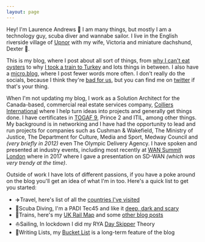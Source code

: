 ```yaml
---
layout: page
---
```


Hey! I'm Laurence Andrews 👋 I am many things, but mostly I am a technology guy, scuba diver and wannabe sailor. I live in the English riverside village of [Upnor](https://en.wikipedia.org/wiki/Upnor) with my wife, Victoria and miniature dachshund, Dexter 🐶.

This is my blog, where I post about all sort of things, from [why I can't eat oysters](https://andrews.io/blog/so-long-oysters.html) to why [I took a train to Turkey](https://andrews.io/blog/train-to-turkey-intro.html) and lots things in between. I also have a [micro.blog](https://andrewsio.micro.blog/), where I post fewer words more often. I don't really do the socials, because I think they're [bad for us](https://ledger.humanetech.com/), but you can find me on  [twitter](https://twitter.com/14zz4) if that's your thing.

When I'm not updating my blog, I work as a Solution Architect for the Canada-based, commercial real estate services company, [Colliers International](https://www.colliers.com) where I help turn ideas into projects and generally get things done. I have certificates in [TOGAF 9](https://andrews.io/blog/togaf9.html), Prince 2 and ITIL, among other things. My background is in networking and I have had the opportunity to lead and run projects for companies such as Cushman & Wakefield, The Ministry of Justice, The Department for Culture, Media and Sport, Medway Council and _(very briefly in 2012)_ even The Olympic Delivery Agency. I have spoken and presented at industry events, including most recently at [WAN Summit London](https://blog.telegeography.com/global-real-estate-services-business-builds-for-the-future-with-sd-wan) where in 2017 where I gave a presentation on SD-WAN _(which was very trendy at the time)_.

Outside of work I have lots of different passions, if you have a poke around on the blog you'll get an idea of what I'm in too. Here's a quick list to get you started:
- ✈️Travel, here's list of all the [countries I've visited](https://andrews.io/menu/countries.html)
- 🤿Scuba Diving, I'm a PADI Tec45 and like it [deep, dark and scary](https://andrews.io/blog/padi-tec45.html)
- 🚂Trains, here's my [UK Rail Map](https://andrews.io/menu/railmap.html) and some [other blog posts](https://andrews.io/tag/trains)
- ⛵️Sailing, In lockdown I did my RYA [Day Skipper](https://andrews.io/tag/dayskipper) Theory
- 📝Writing Lists, my [Bucket List](https://andrews.io/menu/thelist.html) is a long-term feature of the blog
